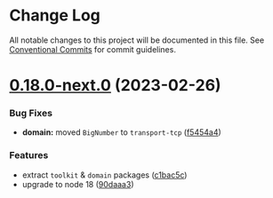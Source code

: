 # Change Log

All notable changes to this project will be documented in this file. See
[Conventional Commits](https://conventionalcommits.org) for commit guidelines.

# [0.18.0-next.0](https://github.com/adrigzr/agnoc/compare/v0.17.1...v0.18.0-next.0) (2023-02-26)

### Bug Fixes

- **domain:** moved `BigNumber` to `transport-tcp`
  ([f5454a4](https://github.com/adrigzr/agnoc/commit/f5454a4bfe6a75ca9fff2a8a3ba19c5618450a21))

### Features

- extract `toolkit` & `domain` packages
  ([c1bac5c](https://github.com/adrigzr/agnoc/commit/c1bac5ce5b7cfb90e78ddd21f8d42a5a9d5eba6b))
- upgrade to node 18 ([90daaa3](https://github.com/adrigzr/agnoc/commit/90daaa3c4bf85a5204ae7930a129a950dada788e))
